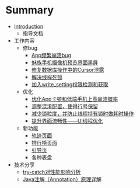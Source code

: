 # Summary

* [Introduction](README.md)
   * 指导文档
* 工作内容
   * 修bug
       * [App频繁崩溃bug](you_meng_bug.md)
       * [魅族手机摄像机预览界面黑屏](mei_zu_shou_ji_she_xiang_ji_yu_lan_jie_mian_hei_pi.md)
       * [修复数据库操作中的Cursor泄露](xiu_fu_shu_ju_ku_cao_zuo_zhong_de_cursor_xie_lu.md)
       * [解决线程死锁](jie_jue_si_suo.md)
       * [加入write_setting权限检测和获取](jia_ru_write_setting_quan_xian_jian_ce_he_huo_qu.md)
   * 优化
       * [优化App卡顿和低端手机上高崩溃概率](you_hua_app_xing_neng.md)
       * [调整混淆配置，使得行号保留](diao_zheng_hun_yao_pei_zhi_ff0c_shi_de_xing_hao_ba.md)
       * [减少锁粒度，并防止线程持有锁时做耗时操作](jian_shao_suo_li_du_ff0c_bing_fang_zhi_xian_cheng_.md)
       * [提升界面流畅性——UI线程优化](ti_sheng_jie_mian_liu_chang_xing_2014_2014_ui_xian.md)
   * 新功能
       * [轨迹页面](gui_ji_ye_mian.md)
       * [排行榜页面](pai_xing_bang_ye_mian.md)
       * [引导页](yin_dao_ye.md)
       * 各种表盘
* 技术分享
   * [try-catch对性能影响分析](try-catchdui_xing_neng_ying_xiang_fen_xi.md)
   * [Java注解（Annotation）原理详解](javazhu_jie_ff08_annotation_ff09_yuan_li_xiang_jie.md)

